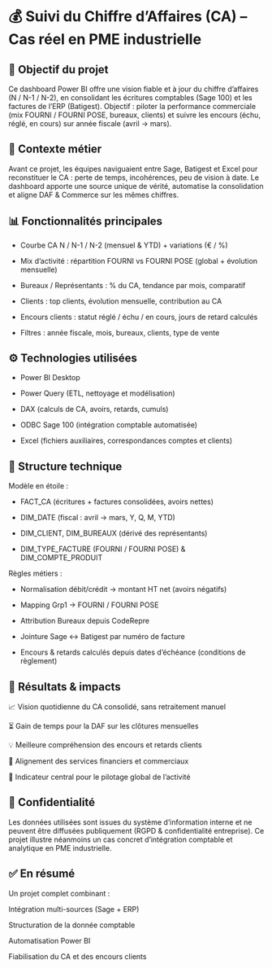 # 💰 Suivi du Chiffre d’Affaires (CA) – Cas réel en PME industrielle

## 🎯 **Objectif du projet**


Ce dashboard Power BI offre une vision fiable et à jour du chiffre d’affaires (N / N-1 / N-2), en consolidant les écritures comptables (Sage 100) et les factures de l’ERP (Batigest).
Objectif : piloter la performance commerciale (mix FOURNI / FOURNI POSE, bureaux, clients) et suivre les encours (échu, réglé, en cours) sur année fiscale (avril → mars).



## 🧠 **Contexte métier**


Avant ce projet, les équipes naviguaient entre Sage, Batigest et Excel pour reconstituer le CA : perte de temps, incohérences, peu de vision à date.
Le dashboard apporte une source unique de vérité, automatise la consolidation et aligne DAF & Commerce sur les mêmes chiffres.



## 📊 **Fonctionnalités principales**


- Courbe CA N / N-1 / N-2 (mensuel & YTD) + variations (€ / %)

- Mix d’activité : répartition FOURNI vs FOURNI POSE (global + évolution mensuelle)

- Bureaux / Représentants : % du CA, tendance par mois, comparatif

- Clients : top clients, évolution mensuelle, contribution au CA

- Encours clients : statut réglé / échu / en cours, jours de retard calculés

- Filtres : année fiscale, mois, bureaux, clients, type de vente



## ⚙️ **Technologies utilisées**


- Power BI Desktop

- Power Query (ETL, nettoyage et modélisation)

- DAX (calculs de CA, avoirs, retards, cumuls)

- ODBC Sage 100 (intégration comptable automatisée)

- Excel (fichiers auxiliaires, correspondances comptes et clients)



## 🧩 **Structure technique**


Modèle en étoile :

- FACT_CA (écritures + factures consolidées, avoirs nettes)

- DIM_DATE (fiscal : avril → mars, Y, Q, M, YTD)

- DIM_CLIENT, DIM_BUREAUX (dérivé des représentants)

- DIM_TYPE_FACTURE (FOURNI / FOURNI POSE) & DIM_COMPTE_PRODUIT

Règles métiers :

- Normalisation débit/crédit → montant HT net (avoirs négatifs)

- Mapping Grp1 → FOURNI / FOURNI POSE

- Attribution Bureaux depuis CodeRepre

- Jointure Sage ↔ Batigest par numéro de facture

- Encours & retards calculés depuis dates d’échéance (conditions de règlement)



## 🚀 **Résultats & impacts**


📈 Vision quotidienne du CA consolidé, sans retraitement manuel

⏳ Gain de temps pour la DAF sur les clôtures mensuelles

💡 Meilleure compréhension des encours et retards clients

🤝 Alignement des services financiers et commerciaux

🧭 Indicateur central pour le pilotage global de l’activité



## 📁 **Confidentialité**


Les données utilisées sont issues du système d’information interne et ne peuvent être diffusées publiquement (RGPD & confidentialité entreprise).
Ce projet illustre néanmoins un cas concret d’intégration comptable et analytique en PME industrielle.



## ✅ **En résumé**


Un projet complet combinant :

Intégration multi-sources (Sage + ERP)

Structuration de la donnée comptable

Automatisation Power BI

Fiabilisation du CA et des encours clients
